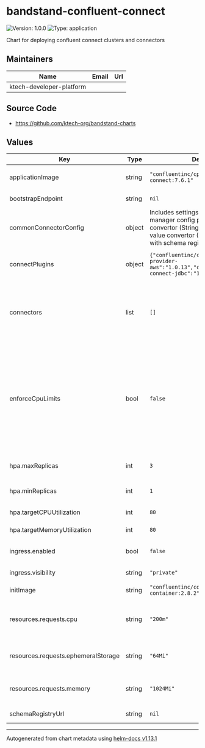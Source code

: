 # bandstand-confluent-connect

![Version: 1.0.0](https://img.shields.io/badge/Version-1.0.0-informational?style=flat-square) ![Type: application](https://img.shields.io/badge/Type-application-informational?style=flat-square)

Chart for deploying confluent connect clusters and connectors

## Maintainers

| Name | Email | Url |
| ---- | ------ | --- |
| ktech-developer-platform |  |  |
    
## Source Code

* <https://github.com/ktech-org/bandstand-charts>

## Values

| Key | Type | Default | Description |
|-----|------|---------|-------------|
| applicationImage | string | `"confluentinc/cp-server-connect:7.6.1"` | Docker image to use for the main connect application |
| bootstrapEndpoint | string | `nil` | The URL of the Kafka bootstrap server |
| commonConnectorConfig | object | Includes settings for the secrets manager config provider, a key convertor (StringConvertor) and value convertor (AvroConvertor) with schema registry authentication. | Connector configuration values applied to all connectors. Can be overridden on a per-connector basis |
| connectPlugins | object | `{"confluentinc/csid-secrets-provider-aws":"1.0.13","confluentinc/kafka-connect-jdbc":"10.2.5"}` | Connect plugins to install in the connect cluster from confluent hub |
| connectors | list | `[]` | List of connectors to deploy. Each connector needs a name and class and optionally a config map and taskMax (maximum number of worker tasks, defaults to 1) |
| enforceCpuLimits | bool | `false` | By default CPU will burst to use spare capacity on the node. Setting this flag will add a cpu limit with the same value as `resources.requests.cpu`. It is recommended to set this flag in performance testing environments to ensure recorded performance isn't based on unallocated capacity |
| hpa.maxReplicas | int | `3` | Maximum number of connect cluster workers to run |
| hpa.minReplicas | int | `1` | Minimum number of connect cluster workers to run |
| hpa.targetCPUUtilization | int | `80` | CPU Utilization that will trigger a scale up |
| hpa.targetMemoryUtilization | int | `80` | Memory Utilization that will trigger a scale up |
| ingress.enabled | bool | `false` | Enable or disable the ingress for the connect cluster |
| ingress.visibility | string | `"private"` | The visibility of the ingress |
| initImage | string | `"confluentinc/confluent-init-container:2.8.2"` | Docker image to use for the init container |
| resources.requests.cpu | string | `"200m"` | [Requests](https://kubernetes.io/docs/concepts/configuration/manage-resources-containers/#requests-and-limits) for container CPU resources measured in cpu units, one core is 1000m, see [here](https://kubernetes.io/docs/concepts/configuration/manage-resources-containers/#meaning-of-cpu) |
| resources.requests.ephemeralStorage | string | `"64Mi"` | Container ephemeral storage [Requests and Limit](https://kubernetes.io/docs/concepts/configuration/manage-resources-containers/#requests-and-limits) see [here](https://kubernetes.io/docs/concepts/configuration/manage-resources-containers/#local-ephemeral-storage) (both set to the same value) |
| resources.requests.memory | string | `"1024Mi"` | Container memory [Requests and Limit](https://kubernetes.io/docs/concepts/configuration/manage-resources-containers/#requests-and-limits) see [here](https://kubernetes.io/docs/concepts/configuration/manage-resources-containers/#meaning-of-memory) (both set to the same value) |
| schemaRegistryUrl | string | `nil` | The URL of the schema registry |

----------------------------------------------
Autogenerated from chart metadata using [helm-docs v1.13.1](https://github.com/norwoodj/helm-docs/releases/v1.13.1)
